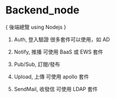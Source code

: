 # Backend_node
{ 後端總覽 using Nodejs }

1. Auth, 登入驗證 很多套件可以使用，如 AD

2. Notify, 推播 可使用 BaaS 或 EWS 套件

3. Pub/Sub, 訂閱/發布

4. Upload, 上傳 可使用 apollo 套件

5. SendMail, 收發信 可使用 LDAP 套件


